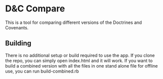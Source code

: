 # D&C Compare

This is a tool for comparing different versions of the Doctrines and Covenants.

## Building

There is no additional setup or build required to use the app. If you clone the repo, you can simply open index.html and it will work. If you want to build a combined version with all the files in one stand alone file for offline use, you can run build-combined.rb
